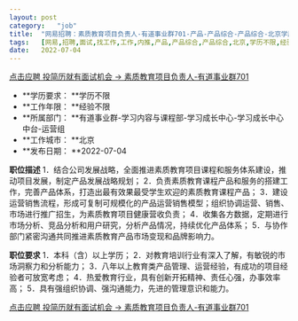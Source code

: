 ```yaml
---
layout:	post
category:	"job"
title:	"网易招聘：素质教育项目负责人-有道事业群701-产品-产品综合-产品综合-北京学历不限经验不限"
tags:	[网易,招聘,面试,找工作,工作,内推,产品,产品综合,产品综合,北京,学历不限,经验不限]
date:	2022-07-04
---
```


[点击应聘 投简历就有面试机会 -> 素质教育项目负责人-有道事业群701](http://mobile.bole.netease.com/bole/boleDetail?id=41216&employeeId=346f03c3cda5f04c&key=all)



- **学历要求： **学历不限
- **工作年限： **经验不限
- **所属部门： **有道事业群-学习内容与课程部-学习成长中心-学习成长中心中台-运营组
- **工作城市： **北京
- **发布日期： **2022-07-04



**职位描述**
1．结合公司发展战略，全面推进素质教育项目课程和服务体系建设，推动项目发展，制定产品发展战略规划；
2．负责素质教育课程产品和服务的搭建工作，完善产品体系，打造出最有效果最受学生欢迎的素质教育课程产品；
3．建设运营销售流程，形成可复制可规模化的产品运营销售模型；组织协调运营、销售、市场进行推广招生，为素质教育项目健康营收负责；
4．收集各方数据，定期进行市场分析、竞品分析和用户研究，分析产品情况，持续优化产品体系；
5．与协作部门紧密沟通共同推进素质教育产品市场变现和品牌影响力。



**职位要求**
1．本科（含）以上学历；
2．对教育培训行业有深入了解，有敏锐的市场洞察力和分析能力；
3．八年以上教育类产品管理、运营经验，有成功的项目经验者可放宽考虑；
4．热爱教育行业，具有创新开拓精神、责任心强，办事效率高；
5．具有强组织协调、强沟通能力，先进的管理意识和能力。



[点击应聘 投简历就有面试机会 -> 素质教育项目负责人-有道事业群701](http://mobile.bole.netease.com/bole/boleDetail?id=41216&employeeId=346f03c3cda5f04c&key=all)